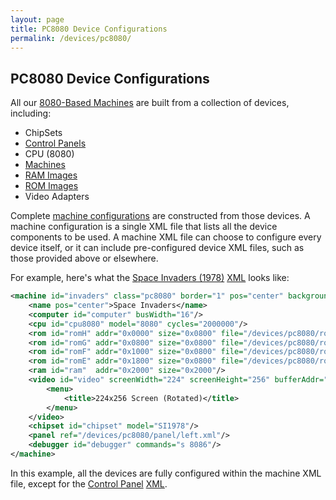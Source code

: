 ```yaml
---
layout: page
title: PC8080 Device Configurations
permalink: /devices/pc8080/
---
```


PC8080 Device Configurations
---

All our [8080-Based Machines](machine/) are built from a collection of devices, including:

* ChipSets
* [Control Panels](panel/)
* CPU (8080)
* [Machines](machine/)
* [RAM Images](ram/)
* [ROM Images](rom/)
* Video Adapters

Complete [machine configurations](machine/) are constructed from those devices.  A machine configuration is a single XML file
that lists all the device components to be used.  A machine XML file can choose to configure every device itself,
or it can include pre-configured device XML files, such as those provided above or elsewhere.

For example, here's what the [Space Invaders (1978)](/devices/pc8080/machine/invaders/)
[XML](/devices/pc8080/machine/invaders/machine.xml) looks like:

```xml
<machine id="invaders" class="pc8080" border="1" pos="center" background="#FAEBD7">
    <name pos="center">Space Invaders</name>
    <computer id="computer" busWidth="16"/>
    <cpu id="cpu8080" model="8080" cycles="2000000"/>
    <rom id="romH" addr="0x0000" size="0x0800" file="/devices/pc8080/rom/invaders/INVADERS-H.json"/>
    <rom id="romG" addr="0x0800" size="0x0800" file="/devices/pc8080/rom/invaders/INVADERS-G.json"/>
    <rom id="romF" addr="0x1000" size="0x0800" file="/devices/pc8080/rom/invaders/INVADERS-F.json"/>
    <rom id="romE" addr="0x1800" size="0x0800" file="/devices/pc8080/rom/invaders/INVADERS-E.json"/>
    <ram id="ram"  addr="0x2000" size="0x2000"/>
    <video id="video" screenWidth="224" screenHeight="256" bufferAddr="0x2400" bufferCols="256" bufferRows="224" bufferBits="1" interruptRate="120" rotation="90" width="40%" pos="left" padding="8px">
        <menu>
            <title>224x256 Screen (Rotated)</title>
        </menu>
    </video>
    <chipset id="chipset" model="SI1978"/>
    <panel ref="/devices/pc8080/panel/left.xml"/>
    <debugger id="debugger" commands="s 8086"/>
</machine>
```

In this example, all the devices are fully configured within the machine XML file, except for the
[Control Panel](panel/) [XML](panel/left.xml).
